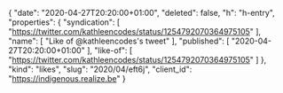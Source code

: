 {
  "date": "2020-04-27T20:20:00+01:00",
  "deleted": false,
  "h": "h-entry",
  "properties": {
    "syndication": [
      "https://twitter.com/kathleencodes/status/1254792070364975105"
    ],
    "name": [
      "Like of @kathleencodes's tweet"
    ],
    "published": [
      "2020-04-27T20:20:00+01:00"
    ],
    "like-of": [
      "https://twitter.com/kathleencodes/status/1254792070364975105"
    ]
  },
  "kind": "likes",
  "slug": "2020/04/eft6j",
  "client_id": "https://indigenous.realize.be"
}
